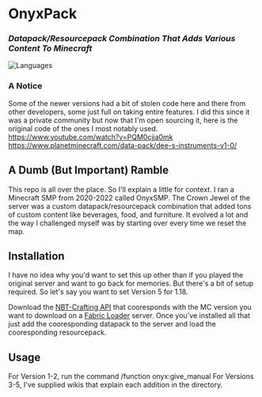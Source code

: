 # OnyxPack
### _Datapack/Resourcepack Combination That Adds Various Content To Minecraft_
![Languages](https://badgen.net/badge/language/MCFunction/green)

### A Notice
Some of the newer versions had a bit of stolen code here and there from other developers, some just full on taking entire features. I did this since it was a private community but now that I'm open sourcing it, here is the original code of the ones I most notably used.
https://www.youtube.com/watch?v=PQM0cjja0mk
https://www.planetminecraft.com/data-pack/dee-s-instruments-v1-0/

## A Dumb (But Important) Ramble
This repo is all over the place. So I'll explain a little for context. I ran a Minecraft SMP from 2020-2022 called OnyxSMP. The Crown Jewel of the server was a custom datapack/resourcepack combination that added tons of custom content like beverages, food, and furniture. It evolved a lot and the way I challenged myself was by starting over every time we reset the map.

## Installation
I have no idea why you'd want to set this up other than if you played the original server and want to go back for memories. But there's a bit of setup required. So let's say you want to set Version 5 for 1.18.

Download the [NBT-Crafting API](https://www.curseforge.com/minecraft/mc-mods/nbt-crafting) that cooresponds with the MC version you want to download on a [Fabric Loader](https://fabricmc.net/) server.
Once you've installed all that just add the cooresponding datapack to the server and load the cooresponding resourcepack.

## Usage
For Version 1-2, run the command /function onyx:give_manual
For Versions 3-5, I've supplied wikis that explain each addition in the directory.

